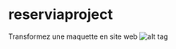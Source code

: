 # reserviaproject
Transformez une maquette en site web
![alt tag](https://github.com/Oliive33/OlivierVillevieille_2_08012021/issues/1#issue-802813582)
